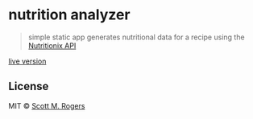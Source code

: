 # nutrition analyzer

> simple static app generates nutritional data for a recipe using the [Nutritionix API](https://developer.nutritionix.com/)

[live version](nut-analyzer.surge.sh)

## License

MIT © [Scott M. Rogers](http://www.scottrogers.tech)